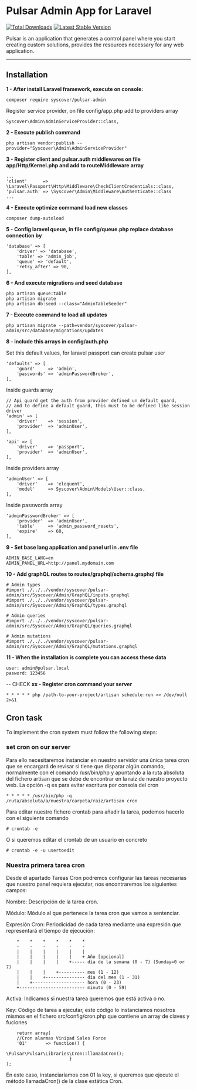 # Pulsar Admin App for Laravel

[![Total Downloads](https://poser.pugx.org/syscover/pulsar-admin/downloads)](https://packagist.org/packages/syscover/pulsar-admin)
[![Latest Stable Version](http://img.shields.io/github/release/syscover/pulsar-admin.svg)](https://packagist.org/packages/syscover/pulsar-admin)

Pulsar is an application that generates a control panel where you start creating custom solutions, provides the resources necessary for any web application.

---

## Installation

**1 - After install Laravel framework, execute on console:**
```
composer require syscover/pulsar-admin
```

Register service provider, on file config/app.php add to providers array
```
Syscover\Admin\AdminServiceProvider::class,
```

**2 - Execute publish command**
```
php artisan vendor:publish --provider="Syscover\Admin\AdminServiceProvider"
```

**3 - Register client and pulsar.auth middlewares on file app/Http/Kernel.php and add to routeMiddleware array**
```
...
'client'      => \Laravel\Passport\Http\Middleware\CheckClientCredentials::class,
'pulsar.auth' => \Syscover\Admin\Middleware\Authenticate::class
...
```

**4 - Execute optimize command load new classes**
```
composer dump-autoload
```

**5 - Config laravel queue, in file config/queue.php replace database connection by**
```
'database' => [
    'driver' => 'database',
    'table' => 'admin_job',
    'queue' => 'default',
    'retry_after' => 90,
],
```

**6 - And execute migrations and seed database**
```
php artisan queue:table
php artisan migrate
php artisan db:seed --class="AdminTableSeeder"
```

**7 - Execute command to load all updates**
```
php artisan migrate --path=vendor/syscover/pulsar-admin/src/database/migrations/updates
```

**8 - include this arrays in config/auth.php**

Set this default values, for laravel passport can create pulsar user
```
'defaults' => [
    'guard'     => 'admin',
    'passwords' => 'adminPasswordBroker',
],
```

Inside guards array
```
// Api guard get the auth from provider defined un default guard,
// and to define a default guard, this must to be defined like session driver
'admin' => [
    'driver'    => 'session',
    'provider'  => 'adminUser',
],

'api' => [
    'driver'    => 'passport',
    'provider'  => 'adminUser',
],
```

Inside providers array
```
'adminUser' => [
    'driver'    => 'eloquent',
    'model'     => Syscover\Admin\Models\User::class,
],
```

Inside passwords array
```
'adminPasswordBroker' => [
    'provider'  => 'adminUser',
    'table'     => 'admin_password_resets',
    'expire'    => 60,
],
```

**9 - Set base lang application and panel url in .env file**
```
ADMIN_BASE_LANG=en
ADMIN_PANEL_URL=http://panel.mydomain.com
```

**10 - Add graphQL routes to routes/graphql/schema.graphql file**
```
# Admin types
#import ./../../vendor/syscover/pulsar-admin/src/Syscover/Admin/GraphQL/inputs.graphql
#import ./../../vendor/syscover/pulsar-admin/src/Syscover/Admin/GraphQL/types.graphql

# Admin queries
#import ./../../vendor/syscover/pulsar-admin/src/Syscover/Admin/GraphQL/queries.graphql

# Admin mutations
#import ./../../vendor/syscover/pulsar-admin/src/Syscover/Admin/GraphQL/mutations.graphql
```

**11 - When the installation is complete you can access these data**
```
user: admin@pulsar.local
pasword: 123456
```










-- CHECK
**xx - Register cron command your server**

```
* * * * * php /path-to-your-project/artisan schedule:run >> /dev/null 2>&1

```

## Cron task
To implement the cron system must follow the following steps:


### set cron on our server

Para ello necesitaremos instanciar en nuestro servidor una única tarea cron que se encargará de revisar si tiene que disparar algún comando, normalmente con el comando /usr/bin/php y apuntando 
a la ruta absoluta del fichero artisan que se debe de encontrar en la raiz de nuestro proyecto web.
La opción -q es para evitar escritura por consola del cron

```
* * * * * /usr/bin/php -q /ruta/absoluta/a/nuestra/carpeta/raiz/artisan cron
``` 

Para editar nuestro fichero crontab para añadir la tarea, podemos hacerlo con el siguiente comando
```
# crontab -e
```

O si queremos editar el crontab de un usuario en concreto
```
# crontab -e -u usertoedit
```

### Nuestra primera tarea cron

Desde el apartado Tareas Cron podremos configurar las tareas necesarias que nuestro panel requiera ejecutar, nos encontraremos los siguientes campos:

Nombre: Descripción de la tarea cron.

Módulo: Módulo al que pertenece la tarea cron que vamos a sentenciar.

Expresión Cron: 
Periodicidad de cada tarea mediante una expresión que representará el tiempo de ejecución:

```
    *    *    *    *    *    *
    -    -    -    -    -    -
    |    |    |    |    |    |
    |    |    |    |    |    + Año [opcional]
    |    |    |    |    +----- día de la semana (0 - 7) (Sunday=0 or 7)
    |    |    |    +---------- mes (1 - 12)
    |    |    +--------------- día del mes (1 - 31)
    |    +-------------------- hora (0 - 23)
    +------------------------- minuto (0 - 59)

```

Activa: Indicamos si nuestra tarea queremos que está activa o no.

Key: Código de tarea a ejecutar, este código lo instanciamos nosotros mismos en el fichero src/config/cron.php que contiene un array de claves y fuciones

```
    return array(
    //Cron alarmas Vinipad Sales Force
    '01'       => function() { 
                            \Pulsar\Pulsar\Libraries\Cron::llamadaCron(); 
                        }
);
```
En este caso, instanciaríamos con 01 la key, si queremos que ejecute el método llamadaCron() de la clase estática Cron.